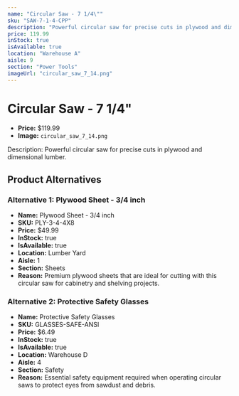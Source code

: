 ```yaml
---
name: "Circular Saw - 7 1/4\""
sku: "SAW-7-1-4-CPP"
description: "Powerful circular saw for precise cuts in plywood and dimensional lumber."
price: 119.99
inStock: true
isAvailable: true
location: "Warehouse A"
aisle: 9
section: "Power Tools"
imageUrl: "circular_saw_7_14.png"
---
```


# Circular Saw - 7 1/4"

- **Price:** $119.99
- **Image:** `circular_saw_7_14.png`

Description: Powerful circular saw for precise cuts in plywood and dimensional lumber.

## Product Alternatives

### Alternative 1: Plywood Sheet - 3/4 inch

- **Name:** Plywood Sheet - 3/4 inch
- **SKU:** PLY-3-4-4X8
- **Price:** $49.99
- **InStock:** true
- **IsAvailable:** true
- **Location:** Lumber Yard
- **Aisle:** 1
- **Section:** Sheets
- **Reason:** Premium plywood sheets that are ideal for cutting with this circular saw for cabinetry and shelving projects.

### Alternative 2: Protective Safety Glasses

- **Name:** Protective Safety Glasses
- **SKU:** GLASSES-SAFE-ANSI
- **Price:** $6.49
- **InStock:** true
- **IsAvailable:** true
- **Location:** Warehouse D
- **Aisle:** 4
- **Section:** Safety
- **Reason:** Essential safety equipment required when operating circular saws to protect eyes from sawdust and debris.
